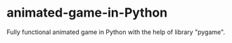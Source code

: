 # animated-game-in-Python
Fully functional animated game in Python with the help of library "pygame".
